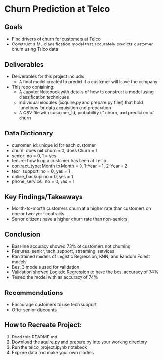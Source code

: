 # Churn Prediction at Telco

## Goals
- Find drivers of churn for customers at Telco
- Construct a ML classification model that accurately predicts customer churn using Telco data 

## Deliverables 
- Deliverables for this project include:
  - A final model created to predict if a customer will leave the company
- This repo containing:
  - A Jupyter Notebook with details of how to construct a model using classification techniques
  - Individual modules (acquire.py and prepare.py files) that hold functions for data acquisition and preparation
  - A CSV file with customer_id, probability of churn, and prediction of churn 

## Data Dictionary
- customer_id: unique id for each customer
- churn: does not churn = 0, does Churn = 1
- senior: no = 0, 1 = yes
- tenure: how long a customer has been at Telco
- contract_type: Month to Month = 0, 1-Year = 1, 2-Year = 2
- tech_support: no = 0, yes = 1
- online_backup: no = 0, yes = 1
- phone_service:: no = 0, yes = 1

## Key Findings/Takeaways 
- Month-to-month customers churn at a higher rate than customers on one or two-year contracts
- Senior citizens have a higher churn rate than non-seniors

## Conclusion
- Baseline accuracy showed 73% of customers not churning
- Features: senior, tech_support, streaming_services
- Ran trained models of Logistic Regression, KNN, and Random Forest models
- Best 3 models used for validation
- Validation showed Logistic Regression to have the best accuracy of 74%
- Tested the model with an accuracy of 74%

## Recommendations 
- Encourage customers to use tech support 
- Offer senior discounts

## How to Recreate Project:
 1. Read this README.md
 2. Download the aquire.py and prepare.py into your working directory
 3. Run the telco_project.ipynb notebook
 4. Explore data and make your own models
